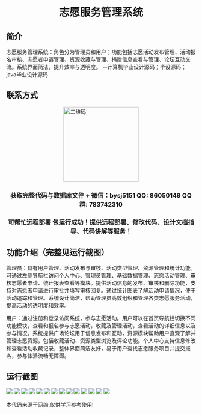 <p><h1 align="center">志愿服务管理系统</h1></p>

## 简介
志愿服务管理系统：角色分为管理员和用户；功能包括志愿活动发布管理、活动报名审核、志愿者申请管理、资源收藏与管理、捐赠信息查看与管理、论坛互动交流。系统界面简洁，提升效率与透明度。    --计算机毕业设计源码；毕设源码；java毕业设计源码


## 联系方式
<img src="https://bs-1329754181.cos.ap-shanghai.myqcloud.com/wx.jpg" alt="二维码" style="display: block; margin: 0 auto;" width="200px">
<p><h3 align="center">获取完整代码与数据库文件 + 微信：bysj5151 QQ: 86050149 QQ群: 783742310</h3></p>
<p><h3 align="center">可帮忙远程部署 包运行成功！提供远程部署、修改代码、设计文档指导、代码讲解等服务！</h3></p>

## 功能介绍（完整见运行截图）
管理员：具有用户管理、活动发布与审核、活动类型管理、资源管理和统计功能。可通过左侧导航栏访问个人中心、管理员管理、基础数据管理、志愿活动管理、审核志愿者申请、统计报表查看等模块。提供活动信息的发布、审核和删除功能，支持对志愿者申请进行审批并填写审核回复。通过统计图表了解活动申请情况，便于活动追踪和管理。系统设计简洁，帮助管理员高效组织和管理各类志愿服务活动，提高活动的透明度和效率。

用户：通过注册和登录访问系统，参与志愿活动。用户可以在首页导航栏切换不同功能模块，查看和报名参与志愿活动，收藏及管理活动，查看活动的详细信息以及参与情况。系统提供广场论坛用于信息发布和互动，资源模块帮助用户直观了解并管理志愿资源，包括收藏活动、资源类型浏览及评论功能。个人中心支持信息修改和查看活动收藏记录，整体界面简洁友好，易于用户查找志愿服务项目并提交报名，参与体验流畅无障碍。


## 运行截图
![](https://bs-1329754181.cos.ap-shanghai.myqcloud.com/spring/VolunteerServiceManagementSystem/img/001.jpg)
![](https://bs-1329754181.cos.ap-shanghai.myqcloud.com/spring/VolunteerServiceManagementSystem/img/002.jpg)
![](https://bs-1329754181.cos.ap-shanghai.myqcloud.com/spring/VolunteerServiceManagementSystem/img/003.jpg)
![](https://bs-1329754181.cos.ap-shanghai.myqcloud.com/spring/VolunteerServiceManagementSystem/img/004.jpg)
![](https://bs-1329754181.cos.ap-shanghai.myqcloud.com/spring/VolunteerServiceManagementSystem/img/005.jpg)
![](https://bs-1329754181.cos.ap-shanghai.myqcloud.com/spring/VolunteerServiceManagementSystem/img/006.jpg)
![](https://bs-1329754181.cos.ap-shanghai.myqcloud.com/spring/VolunteerServiceManagementSystem/img/007.jpg)
![](https://bs-1329754181.cos.ap-shanghai.myqcloud.com/spring/VolunteerServiceManagementSystem/img/008.jpg)
![](https://bs-1329754181.cos.ap-shanghai.myqcloud.com/spring/VolunteerServiceManagementSystem/img/009.jpg)
![](https://bs-1329754181.cos.ap-shanghai.myqcloud.com/spring/VolunteerServiceManagementSystem/img/010.jpg)
![](https://bs-1329754181.cos.ap-shanghai.myqcloud.com/spring/VolunteerServiceManagementSystem/img/011.jpg)
![](https://bs-1329754181.cos.ap-shanghai.myqcloud.com/spring/VolunteerServiceManagementSystem/img/012.jpg)
![](https://bs-1329754181.cos.ap-shanghai.myqcloud.com/spring/VolunteerServiceManagementSystem/img/013.jpg)
![](https://bs-1329754181.cos.ap-shanghai.myqcloud.com/spring/VolunteerServiceManagementSystem/img/014.jpg)

<p>本代码来源于网络,仅供学习参考使用!</p>

